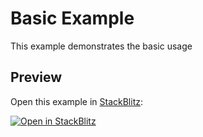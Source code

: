 # Basic Example

This example demonstrates the basic usage

## Preview

Open this example in [StackBlitz](https://stackblitz.com):

[![Open in StackBlitz](https://developer.stackblitz.com/img/open_in_stackblitz.svg)](https://stackblitz.com/fork/github.com/Ramziij/react-tailwind-tooltip/tree/main/exmaple?title=react-tailwind-tooltip-example&file=src/App.tsx)
